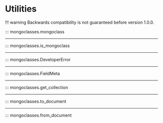 # Utilities

!!! warning
    Backwards compatibility is not guaranteed before version 1.0.0.

::: mongoclasses.mongoclass
___
::: mongoclasses.is_mongoclass
___
::: mongoclasses.DeveloperError
___
::: mongoclasses.FieldMeta
___
::: mongoclasses.get_collection
___
::: mongoclasses.to_document
___
::: mongoclasses.from_document
